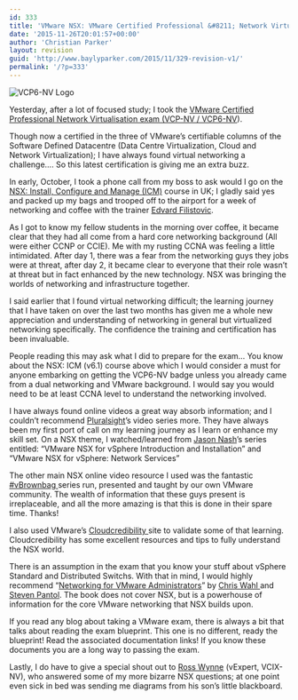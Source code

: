 ```yaml
---
id: 333
title: 'VMware NSX: VMware Certified Professional &#8211; Network Virtualization (VCP6-NV)'
date: '2015-11-26T20:01:57+00:00'
author: 'Christian Parker'
layout: revision
guid: 'http://www.baylyparker.com/2015/11/329-revision-v1/'
permalink: '/?p=333'
---
```


![VCP6-NV Logo](https://i0.wp.com/www.baylyparker.com/wp-content/uploads/2015/11/VMW-LGO-CERT-PRO-6-NETWK-VIRT.png?resize=150%2C150)

Yesterday, after a lot of focused study; I took the [VMware Certified Professional Network Virtualisation exam (VCP-NV / VCP6-NV](https://mylearn.vmware.com/portals/certification/)).

Though now a certified in the three of VMware’s certifiable columns of the Software Defined Datacentre (Data Centre Virtualization, Cloud and Network Virtualization); I have always found virtual networking a challenge…. So this latest certification is giving me an extra buzz.

In early, October, I took a phone call from my boss to ask would I go on the [NSX: Install, Configure and Manage (ICM)](https://mylearn.vmware.com/mgrreg/courses.cfm?ui=www_edu&a=one&id_subject=61788) course in UK; I gladly said yes and packed up my bags and trooped off to the airport for a week of networking and coffee with the trainer [Edvard Filistovic](https://lt.linkedin.com/in/efilistovic).

As I got to know my fellow students in the morning over coffee, it became clear that they had all come from a hard core networking background (All were either CCNP or CCIE). Me with my rusting CCNA was feeling a little intimidated. After day 1, there was a fear from the networking guys they jobs were at threat, after day 2, it became clear to everyone that their role wasn’t at threat but in fact enhanced by the new technology. NSX was bringing the worlds of networking and infrastructure together.

I said earlier that I found virtual networking difficult; the learning journey that I have taken on over the last two months has given me a whole new appreciation and understanding of networking in general but virtualized networking specifically. The confidence the training and certification has been invaluable.

People reading this may ask what I did to prepare for the exam… You know about the NSX: ICM (v6.1) course above which I would consider a must for anyone embarking on getting the VCP6-NV badge unless you already came from a dual networking and VMware background. I would say you would need to be at least CCNA level to understand the networking involved.

I have always found online videos a great way absorb information; and I couldn’t recommend [Pluralsight](http://www.pluralsight.com)’s video series more. They have always been my first port of call on my learning journey as I learn or enhance my skill set. On a NSX theme, I watched/learned from [Jason Nash](https://twitter.com/TheJasonNash)’s series entitled: “VMware NSX for vSphere Introduction and Installation” and “VMware NSX for vSphere: Network Services”

The other main NSX online video resource I used was the fantastic [\#vBrownbag ](http://professionalvmware.com/brownbags/)series run, presented and taught by our own VMware community. The wealth of information that these guys present is irreplaceable, and all the more amazing is that this is done in their spare time. Thanks!

I also used VMware’s [Cloudcredibility ](https://www.cloudcredibility.com)site to validate some of that learning. Cloudcredibility has some excellent resources and tips to fully understand the NSX world.

There is an assumption in the exam that you know your stuff about vSphere Standard and Distributed Switchs. With that in mind, I would highly recommend “[Networking for VMware Administrators](http://www.amazon.co.uk/dp/0133511081)” by [Chris Wahl ](https://twitter.com/ChrisWahl)and [Steven Pantol](https://twitter.com/StevePantol). The book does not cover NSX, but is a powerhouse of information for the core VMware networking that NSX builds upon.

If you read any blog about taking a VMware exam, there is always a bit that talks about reading the exam blueprint. This one is no different, ready the blueprint! Read the associated documentation links! If you know these documents you are a long way to passing the exam.

Lastly, I do have to give a special shout out to [Ross Wynne](https://twitter.com/RossWynne) (vExpert, VCIX-NV), who answered some of my more bizarre NSX questions; at one point even sick in bed was sending me diagrams from his son’s little blackboard.